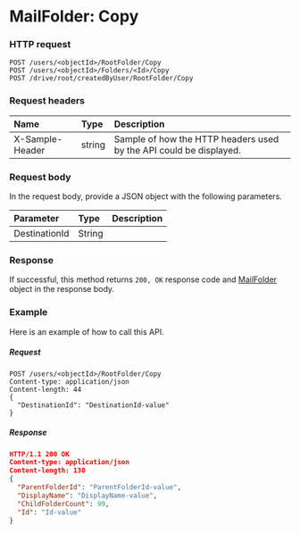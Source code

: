 # MailFolder: Copy


### HTTP request
```http
POST /users/<objectId>/RootFolder/Copy
POST /users/<objectId>/Folders/<Id>/Copy
POST /drive/root/createdByUser/RootFolder/Copy

```
### Request headers
| Name       | Type | Description|
|:---------------|:--------|:----------|
| X-Sample-Header  | string  | Sample of how the HTTP headers used by the API could be displayed.|

### Request body
In the request body, provide a JSON object with the following parameters.

| Parameter	   | Type	|Description|
|:---------------|:--------|:----------|
|DestinationId|String||

### Response
If successful, this method returns `200, OK` response code and [MailFolder](../resources/mailfolder.md) object in the response body.

### Example
Here is an example of how to call this API.
##### Request
```http
POST /users/<objectId>/RootFolder/Copy
Content-type: application/json
Content-length: 44
{
  "DestinationId": "DestinationId-value"
}
```
##### Response
```json
HTTP/1.1 200 OK
Content-type: application/json
Content-length: 130
{
  "ParentFolderId": "ParentFolderId-value",
  "DisplayName": "DisplayName-value",
  "ChildFolderCount": 99,
  "Id": "Id-value"
}
```

<!-- uuid: 31fc3bfa-63bb-454c-9e16-3ba1bb7330e5
2015-10-12 21:30:00 UTC -->